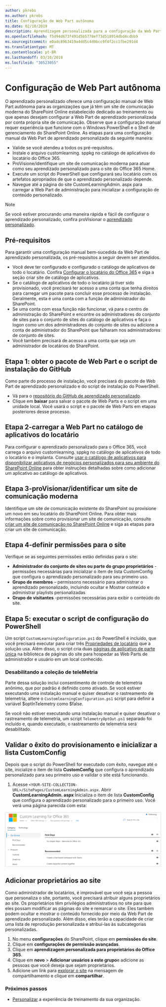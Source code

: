 ```yaml
---
author: pkrebs
ms.author: pkrebs
title: Configuração de Web Part autônoma
ms.date: 02/10/2019
description: Aprendizagem personalizada para a configuração da Web Part manual do Office 365
ms.openlocfilehash: f5d94d673f491d5b5778ef73d518914dbd4cdbb9
ms.sourcegitcommit: e0adc8963419a4dd5c4d9bcc9f4f2cc1fbe291d4
ms.translationtype: MT
ms.contentlocale: pt-BR
ms.lasthandoff: 03/10/2019
ms.locfileid: "30523055"
---
```

# <a name="stand-alone-web-part-setup"></a>Configuração de Web Part autônoma

O aprendizado personalizado oferece uma configuração manual de Web Part autônoma para as organizações que já têm um site de comunicação moderna do SharePoint Online estabelecido dedicado ao treinamento ou que apenas desejam configurar a Web Part de aprendizado personalizada por conta própria site de comunicação. Observe que a configuração manual requer experiência que funcione com o Windows PowerShell e o Shell de gerenciamento do SharePoint Online. As etapas para uma configuração manual da Web Part de aprendizado personalizado da seguinte maneira:

- Valide se você atendeu a todos os pré-requisitos.
- Instale o arquivo customlearning. sppkg no catálogo de aplicativos do locatário do Office 365.
- ProVisione/identifique um site de comunicação moderna para atuar como seu aprendizado personalizado para o site do Office 365 Home.
- Execute um script do PowerShell que configurará seu locatário com os artefatos apropriados de que o aprendizado personalizado depende.
- Navegue até a página do site CustomLearningAdmin. aspx para carregar a Web Part de administração para inicializar a configuração de conteúdo personalizado.

> [!NOTE]
> Se você estiver procurando uma maneira rápida e fácil de configurar o aprendizado personalizado, confira proVisionar o [aprendizado personalizado](installsitepackage.md).

## <a name="prerequisites"></a>Pré-requisitos
Para garantir uma configuração manual bem-sucedida da Web Part de aprendizado personalizada, os pré-requisitos a seguir devem ser atendidos. 

- Você deve ter configurado e configurado o catálogo de aplicativos de todo o locatário. Confira [Configurar o locatário do Office 365](https://docs.microsoft.com/en-us/sharepoint/dev/spfx/set-up-your-developer-tenant#create-app-catalog-site) e siga a seção criar site de catálogo de aplicativos. 
- Se o catálogo de aplicativos de todo o locatário já tiver sido provisionado, você precisará ter acesso a uma conta que tenha direitos para carregar um pacote para concluir esse processo de instalação. Geralmente, esta é uma conta com a função de administrador do SharePoint. 
- Se uma conta com essa função não funcionar, vá para o centro de administração do SharePoint e encontre os administradores do conjunto de sites para o conjunto de sites do catálogo de aplicativos e faça o logon como um dos administradores do conjunto de sites ou adicione a conta de administrador do SharePoint que falharam nos administradores de conjunto de sites. 
- Você também precisará de acesso a uma conta que seja um administrador de locatários do SharePoint.

## <a name="step-1---get-the-web-part-package-and-setup-script-from-github"></a>Etapa 1: obter o pacote de Web Part e o script de instalação do GitHub
Como parte do processo de instalação, você precisará do pacote de Web Part de aprendizado personalizado e do script de instalação do PowerShell.

- Vá para o [repositório do GitHub de aprendizado personalizado](https://github.com/pnp/custom-learning-office-365).
- Clique em **baixar** para salvar o pacote de Web Parts e o script em uma unidade local. Você usará o script e o pacote de Web Parts em etapas posteriores desse processo.

## <a name="step-2---upload-the-web-part-to-the-tenant-app-catalog"></a>Etapa 2-carregar a Web Part no catálogo de aplicativos do locatário
Para configurar o aprendizado personalizado para o Office 365, você carrega o arquivo customlearning. sppkg no catálogo de aplicativos de todo o locatário e o implanta. Consulte [usar o catálogo de aplicativos para disponibilizar aplicativos de negócios personalizados para seu ambiente do SharePoint Online](https://docs.microsoft.com/en-us/sharepoint/use-app-catalog) para obter instruções detalhadas sobre como adicionar um aplicativo ao catálogo de aplicativos.

## <a name="step-3---provisionidentify-a-modern-communication-site"></a>Etapa 3-proVisionar/identificar um site de comunicação moderna
Identifique um site de comunicação existente do SharePoint ou provisione um novo em seu locatário do SharePoint Online. Para obter mais informações sobre como provisionar um site de comunicação, consulte [criar um site de comunicação no SharePoint Online](https://support.office.com/en-us/article/create-a-communication-site-in-sharepoint-online-7fb44b20-a72f-4d2c-9173-fc8f59ba50eb) e siga as etapas para criar um site de comunicação.

## <a name="step-4---set-permissions-for-the-site"></a>Etapa 4-definir permissões para o site
Verifique se as seguintes permissões estão definidas para o site:
- **Administrador do conjunto de sites ou parte do grupo proprietários** -permissões necessárias para inicializar o item de lista CustomConfig que configura o aprendizado personalizado para seu primeiro uso. 
- **Grupo de membros** – permissons necessário para administrar o aprendizado personalizado, incluindo ocultar e Mostrar conteúdo e administrar playlists personalizadas
- **Grupo de visitantes** -permissões necessárias para exibir o conteúdo do site. 

## <a name="step-5--execute-powershell-configuration-script"></a>Etapa 5: executar o script de configuração do PowerShell
Um script `CustomLearningConfiguration.ps1` do PowerShell é incluído, que você precisará executar para criar três [Propriedades de locatário](https://docs.microsoft.com/en-us/sharepoint/dev/spfx/tenant-properties) que a solução usa. Além disso, o script cria duas [páginas de aplicativo de parte única](https://docs.microsoft.com/en-us/sharepoint/dev/spfx/web-parts/single-part-app-pages) na biblioteca de páginas do site para hospedar as Web Parts de administrador e usuário em um local conhecido.

### <a name="disabling-telemetry-collection"></a>Desabilitando a coleção de teleMetria
Parte dessa solução inclui consentimento de controle de telemetria anônimo, que por padrão é definido como ativado. Se você estiver executando uma instalação manual e quiser desativar o rastreamento de telemetria, altere o `CustomlearningConfiguration.ps1` script para definir a variável $optInTelemetry como $false.

Se você não estiver executando uma instalação manual e quiser desativar o rastreamento de telemetria, um script `TelemetryOptOut.ps1` separado foi incluído e, quando executado, o rastreamento de telemetria será desabilitado.

## <a name="validate-provisioning-success-and-initialize-the-customconfig-list"></a>Validar o êxito do provisionamento e inicializar a lista CustomConfig

Depois que o script do PowerShell for executado com êxito, navegue até o site, inicialize o item de lista **CustomConfig** que configura o aprendizado personalizado para seu primeiro uso e validar o site está funcionando.

1. Acesse `<YOUR-SITE-COLLECTION-URL>/SitePages/CustomLearningAdmin.aspx`. Abrir **CustomLearningAdmin. aspx** Inicializa o item de lista **CustomConfig** que configura o aprendizado personalizado para o primeiro uso. Você verá uma página parecida com esta:

![CG-adminapppage. png](media/cg-adminapppage.png)

## <a name="add-owners-to-site"></a>Adicionar proprietários ao site
Como administrador de locatários, é improvável que você seja a pessoa que personaliza o site, portanto, você precisará atribuir alguns proprietários ao site. Os proprietários têm privilégios administrativos no site para que eles possam modificar as páginas do site e remarcar o site. Eles também podem ocultar e mostrar o conteúdo fornecido por meio da Web Part de aprendizado personalizado. Além disso, eles terão a capacidade de criar uma lista de reprodução personalizada e atribuí-las às subcategorias personalizadas.  

1. No menu **configurações** do SharePoint, clique em **permissões do site**.
2. Clique em **configurações de permissão avançadas**.
3. Clique em **aprendizagem personalizada para proprietários do Office 365**.
4. Clique em **novo** > **Adicionar usuários a este grupo**e adicione as pessoas que você deseja que sejam proprietários. 
5. Adicione um link para [explorar o site](https://docs.microsoft.com/en-us/Office365/CustomLearning/custom_explore) na mensagem de compartilhamento e clique em **compartilhar**.

### <a name="next-steps"></a>Próximos passos
- [Personalizar](custom_overview.md) a experiência de treinamento da sua organização.

